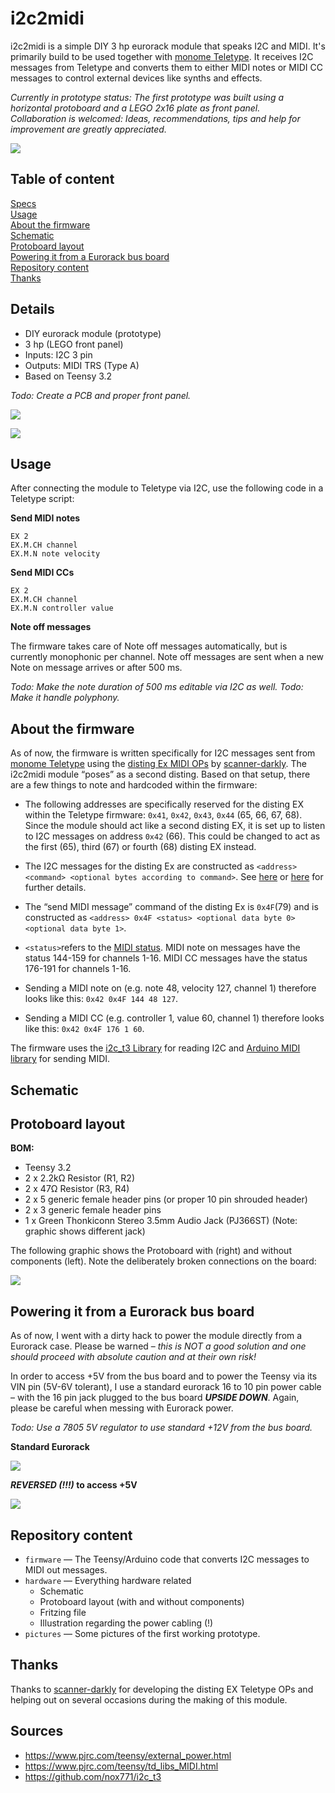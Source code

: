 # i2c2midi

i2c2midi is a simple DIY 3 hp eurorack module that speaks I2C and MIDI. It's primarily build to be used together with [monome Teletype](https://monome.org/docs/teletype/). It receives I2C messages from Teletype and converts them to either MIDI notes or MIDI CC messages to control external devices like synths and effects.

*Currently in prototype status: The first prototype was built using a horizontal protoboard and a LEGO 2x16 plate as front panel.*  
*Collaboration is welcomed: Ideas, recommendations, tips and help for improvement are greatly appreciated.*

![](hardware/i2c2midi_diagram.png)

## Table of content
[Specs](#specs)  
[Usage](#usage)  
[About the firmware](#about-the-firmware)  
[Schematic](#schematic)  
[Protoboard layout](#protoboard-layout)  
[Powering it from a Eurorack bus board](#powering-it-from-a-eurorack-bus-board)  
[Repository content](#repository-content)   
[Thanks](#thanks)  


## Details
- DIY eurorack module (prototype)
- 3 hp (LEGO front panel)
- Inputs: I2C 3 pin
- Outputs: MIDI TRS (Type A)
- Based on Teensy 3.2
 
*Todo: Create a PCB and proper front panel.*

![](pictures/i2c2midi_top.jpg)

![](pictures/i2c2midi_side.jpg)


## Usage
After connecting the module to Teletype via I2C, use the following code in a Teletype script:

**Send MIDI notes**
```
EX 2
EX.M.CH channel
EX.M.N note velocity
```

**Send MIDI CCs**
```
EX 2
EX.M.CH channel
EX.M.N controller value
```


**Note off messages**

The firmware takes care of Note off messages automatically, but is currently monophonic per channel. Note off messages are sent when a new Note on message arrives or after 500 ms. 

*Todo: Make the note duration of 500 ms editable via I2C as well.*
*Todo: Make it handle polyphony.*

## About the firmware

As of now, the firmware is written specifically for I2C messages sent from [monome Teletype](https://monome.org/docs/teletype/) using the [disting Ex MIDI OPs](https://github.com/scanner-darkly/teletype/wiki/DISTING-EX-INTEGRATION) by [scanner-darkly](https://github.com/scanner-darkly). The i2c2midi module “poses” as a second disting.
Based on that setup, there are a few things to note and hardcoded within the firmware:

- The following addresses are specifically reserved for the disting EX within the Teletype firmware: `0x41`, `0x42`, `0x43`, `0x44` (65, 66, 67, 68). Since the module should act like a second disting EX, it is set up to listen to I2C messages on address `0x42` (66). This could be changed to act as the first (65), third (67) or fourth (68) disting EX instead.

- The I2C messages for the disting Ex are constructed as `<address> <command> <optional bytes according to command>`. See [here](https://github.com/scanner-darkly/teletype/wiki/DISTING-EX-I2C-SPECIFICATION) or [here](https://www.expert-sleepers.co.uk/distingEXfirmwareupdates.html) for further details. 

- The “send MIDI message” command of the disting Ex is `0x4F`(79) and is constructed as `<address> 0x4F <status> <optional data byte 0> <optional data byte 1>`.

- `<status>`refers to the [MIDI status](https://www.midimountain.com/midi/midi_status.htm). MIDI note on messages have the status 144-159 for channels 1-16. MIDI CC messages have the status 176-191 for channels 1-16.

- Sending a MIDI note on (e.g. note 48, velocity 127, channel 1) therefore looks like this: `0x42 0x4F 144 48 127`.

- Sending a MIDI CC (e.g. controller 1, value 60, channel 1) therefore looks like this: `0x42 0x4F 176 1 60`.

The firmware uses the [i2c_t3 Library](https://github.com/nox771/i2c_t3) for reading I2C and [Arduino MIDI library](https://github.com/FortySevenEffects/arduino_midi_library/) for sending MIDI.

## Schematic




## Protoboard layout

**BOM:**
- Teensy 3.2
- 2 x 2.2kΩ Resistor (R1, R2)
- 2 x 47Ω Resistor (R3, R4)
- 2 x 5 generic female header pins (or proper 10 pin shrouded header)
- 2 x 3 generic female header pins
- 1 x Green Thonkiconn Stereo 3.5mm Audio Jack (PJ366ST) (Note: graphic shows different jack)

The following graphic shows the Protoboard with (right) and without components (left). Note the deliberately broken connections on the board:

![](hardware/i2c2midi_protoboard.png)





## Powering it from a Eurorack bus board

As of now, I went with a dirty hack to power the module directly from a Eurorack case. Please be warned – *this is NOT a good solution and one should proceed with absolute caution and at their own risk!*

In order to access +5V from the bus board and to power the Teensy via its VIN pin (5V-6V tolerant), I use a standard eurorack 16 to 10 pin power cable – with the 16 pin jack plugged to the bus board ***UPSIDE DOWN***. Again, please be careful when messing with Eurorack power.

*Todo: Use a 7805 5V regulator to use standard +12V from the bus board.*

**Standard Eurorack**

![](hardware/i2c2midi_power_default.png)

***REVERSED (!!!)* to access +5V**

![](hardware/i2c2midi_power_reversed.png)

## Repository content
- `firmware` — The Teensy/Arduino code that converts I2C messages to MIDI out messages.
- `hardware` — Everything hardware related
  - Schematic
  - Protoboard layout (with and without components)
  - Fritzing file
  - Illustration regarding the power cabling (!)
- `pictures` — Some pictures of the first working prototype.


## Thanks

Thanks to [scanner-darkly](https://github.com/scanner-darkly) for developing the disting EX Teletype OPs and helping out on several occasions during the making of this module.



## Sources
- https://www.pjrc.com/teensy/external_power.html
- https://www.pjrc.com/teensy/td_libs_MIDI.html
- https://github.com/nox771/i2c_t3
